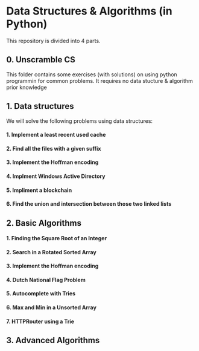 # Data Structures & Algorithms (in Python)

This repository is divided into 4 parts. 

## 0. Unscramble CS

This folder contains some exercises (with solutions) on using python programmin for common problems. It requires no data stucture & algorithm prior knowledge

## 1. Data structures

We will solve the following problems using data structures:

#### 1. Implement a least recent used cache
#### 2. Find all the files with a given suffix
#### 3. Implement the Hoffman encoding
#### 4. Implment Windows Active Directory
#### 5. Impliment a blockchain 
#### 6. Find the union and intersection between those two linked lists

## 2. Basic Algorithms

#### 1. Finding the Square Root of an Integer
#### 2. Search in a Rotated Sorted Array
#### 3. Implement the Hoffman encoding
#### 4. Dutch National Flag Problem
#### 5. Autocomplete with Tries 
#### 6. Max and Min in a Unsorted Array
#### 7. HTTPRouter using a Trie

## 3. Advanced Algorithms
